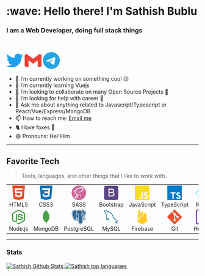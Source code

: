 <h1 align="left" id="macropower-title">:wave: Hello there! I'm Sathish Bublu</h1>
<h3 align="left">I am a Web Developer, doing full stack things</h3>

<br />

[![Twitter](./icons/twitter.svg 'twitter')](https://twitter.com/_Sati_Dev_)
[![Gmail](./icons/gmail.svg 'gmail')](mailto:sathishvm37@gmail.com)
[![Telegram](./icons/telegram.svg 'telegram')](https://t.me/Sati_Dev)

- 🔭 I’m currently working on something cool :wink:
- 🌱 I’m currently learning Vuejs
- 👯 I’m looking to collaborate on many Open Source Projects 💖
- 🤔 I’m looking for help with career 🏢
- 💬 Ask me about anything related to Javascript/Typescript or React/Vue/Express/MongoDB
- 📫 How to reach me: [Email me](mailto:sathishvm37@gmail.com)
- 🐈 I love foxes 🦊️
- 😄 Pronouns: He/ Him

<hr />

<h2 align="left" id="macropower-tech">Favorite Tech</h2>

> Tools, languages, and other things that I like to work with.

<table>
  <tr>
    <td align="center" width="86">
      <img src="./icons/html5.svg" width="38" height="38" alt="HTML5" />
      <br>HTML5
    </td>
    <td align="center" width="86">
        <img src="./icons/css3.svg" width="38" height="38" alt="CSS3" />
      <br>CSS3
    </td>
    <td align="center" width="86">
        <img src="./icons/sass.svg" width="38" height="38" alt="SASS" />
      <br>SASS
    </td>
    <td align="center" width="86">
        <img src="./icons/bootstrap.svg" width="38" height="38" alt="Bootstrap" />
      <br>Bootstrap
    </td>
    <td align="center" width="86">
        <img src="./icons/javascript.svg" width="38" height="38" alt="JavaScript" />
      <br>JavaScript
    </td>
    <td align="center" width="86">
        <img src="./icons/typescript.svg" width="38" height="38" alt="TypeScript" />
      <br>TypeScript
    </td>
    <td align="center" width="86">
        <img src="./icons/react.svg" width="38" height="38" alt="React" />
      <br>React
    </td>
    <td align="center" width="86">
        <img src="./icons/svelte.svg" width="38" height="38" alt="Svelte" />
      <br>Svelte
    </td>
    <td align="center" width="86">
        <img src="./icons/vue-dot-js.svg" width="38" height="38" alt="Vuejs" />
      <br>Vue
    </td>
  </tr>
  <tr>
    <td align="center" width="86"> 
        <img src="./icons/node-dot-js.svg" width="38" height="38" alt="Nodejs" />
      <br>Node.js
    </td>
    <td align="center" width="86">
        <img src="./icons/mongodb.svg" width="38" height="38" alt="MongoDB" />
      <br>MongoDB
    </td>
    <td align="center"  width="86">
        <img src="./icons/postgresql.svg" width="38" height="38" alt="PostgreSQL" />
      <br>PostgreSQL
    </td>
    <td align="center" width="86">
        <img src="./icons/mysql.svg" width="38" height="38" alt="MySQL" />
      <br>MySQL
    </td>
    <td align="center"  width="86">
        <img src="./icons/firebase.svg" width="38" height="38" alt="Firebase" />
      <br>Firebase
    </td>
    <td align="center"  width="86">
        <img src="./icons/git.svg" width="38" height="38" alt="Git" />
      <br>Git
    </td>
    <td align="center"  width="86">
        <img src="./icons/heroku.svg" width="38" height="38" alt="Heroku" />
      <br>Heroku
    </td>
    <td align="center" width="86">
        <img src="./icons/netlify.svg" width="38" height="38" alt="Netlify" />
      <br>Netlify
    </td>
    <td align="center" width="86">
        <img src="./icons/figma.svg" width="38" height="38" alt="Figma" />
      <br>Prometheus
    </td>
  </tr>
</table>

<hr />

<!-- ![javascript](./icons/git.svg 'git')
![javascript](./icons/github.svg 'github')
![javascript](./icons/npm.svg 'npm')
![javascript](./icons/adobexd.svg 'adobexd') -->

### Stats

<a href="#stats">
<img align="center" alt="Sathish Github Stats" src="https://github-readme-stats.sathishvm.vercel.app/api?username=SathishBublu&show_icons=true&count_private=true" />
</a>

<a href="#stats">
<img align="center" alt="Sathish top languages" src="https://github-readme-stats.sathishvm.vercel.app/api/top-langs/?username=SathishBublu&layout=compact&langs_count=8" />
</a>
